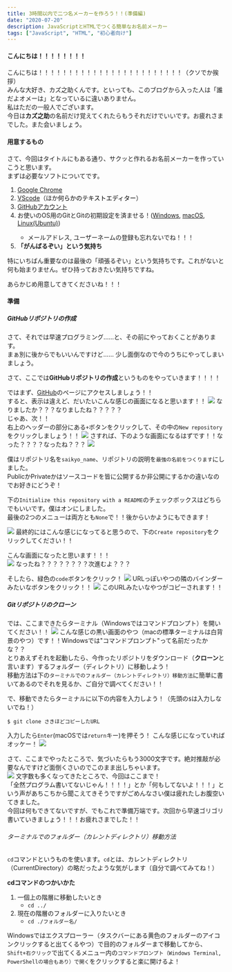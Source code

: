 ```yaml
---
title: 3時間以内で二つ名メーカーを作ろう！！(準備編)
date: "2020-07-20"
description: JavaScriptとHTMLでつくる簡単なお名前メーカー
tags: ["JavaScript", "HTML", "初心者向け"]
---
```



#### こんにちは！！！！！！！！
こんにちは！！！！！！！！！！！！！！！！！！！！！！！！（クソでか挨拶）  
みんな大好き、カズ之助くんです。といっても、このブログから入った人は「誰だよオメーは」となっているに違いありません。  
私はただの一般人でございます。  
今日は**カズ之助**の名前だけ覚えてくれたらもうそれだけでいいです。お疲れさまでした。また会いましょう。

#### 用意するもの
さて、今回はタイトルにもある通り、サクッと作れるお名前メーカーを作っていこうと思います。  
まずは必要なソフトについてです。  
<div class="list">
    <ol>
        <li><a href="https://www.google.com/intl/ja_jp/chrome/" target="_brank">Google Chrome</a></li>
        <li><a href="https://code.visualstudio.com/download" target="_brank">VScode</a>（ほか<a href="https://www.kaoriya.net/software/vim/" target="_brank" style="text-decoration: none; color: #000;">何らかのテキストエディター</a>）</li>
        <li><a href="https://github.com/join?ref_cta=Sign+up&ref_loc=header+logged+out&ref_page=%2F&source=header-home" target="_brank">GitHubアカウント</a></li>
        <li>お使いのOS用のGitとGitの初期設定を済ませる！(<a href="https://eng-entrance.com/git-install" target="_brank">Windows</a>, <a href="http://mtntmyk.hatenablog.com/entry/2018/01/28/115234" target="_brank">macOS</a>, <a href="https://linux.keicode.com/prog/git-install.php" target="_brank">Linux(Ubuntu)</a>)</li>
        <div class="list">
            <ul>
                <li class="ul">メールアドレス, ユーザーネームの登録も忘れないでね！！！</li>
            </ul>
        </div>
        <li><strong>「がんばるぞい」という気持ち</strong></li>
    </ol>
</div>
特にいちばん重要なのは最後の「頑張るぞい」という気持ちです。これがないと何も始まりません。ぜひ持っておきたい気持ちですね。

あらかじめ用意してきてくださいね！！！

#### 準備

##### GitHubリポジトリの作成
さて、それでは早速プログラミング……と、その前にやっておくことがあります。  
まぁ別に後からでもいいんですけど…… 少し面倒なので今のうちにやってしまいましょう。

さて、ここでは**GitHubリポジトリの作成**というものをやっていきます！！！！

ではまず、[GitHub](https://github.com)のページにアクセスしましょう！！  
すると、表示は違えど、だいたいこんな感じの画面になると思います！！
![](2020-07-18-15-03-57.png)
なりましたか？？？なりましたね？？？？？  
じゃあ、次！！  
右上のヘッダーの部分にある`+`ボタンをクリックして、その中の`New repository`をクリックしましょう！！
![](2020-07-18-15-07-11.png)
さすれば、下のような画面になるはずです！！なった？？？？なったね？？？
![](2020-07-18-15-08-35.png)

僕はリポジトリ名を`saikyo_name`、リポジトリの説明を`最強の名前をつくります`にしました。  
PublicかPrivateかはソースコードを皆に公開するか非公開にするかの違いなのでお好きにどうぞ！

下の`Initialize this repository with a README`のチェックボックスはどちらでもいいです。僕はオンにしました。  
最後の2つのメニューは両方とも`None`で！！後からいかようにもできます！  

![](2020-07-18-20-34-56.png)
最終的にはこんな感じになってると思うので、下の`Create repository`をクリックしてください！！

こんな画面になったと思います！！！  
![](2020-07-20-15-59-52.png)
なったね？？？？？？？？次進むよ？？？

そしたら、<span class="green-text">緑色</span>の`code`ボタンをクリック！
![](2020-07-20-16-53-43.png)
URLっぽいやつの隣のバインダーみたいなボタンをクリック！！
![](2020-07-20-18-20-21.png)
このURLみたいなやつがコピーされます！！

##### Gitリポジトリのクローン
では、ここまできたらターミナル（Windowsではコマンドプロンプト）を開いてください！！
![](2020-07-20-18-23-53.png)
こんな感じの黒い画面のやつ（macの標準ターミナルは白背景のやつ）です！！Windowsでは"コマンドプロンプト"って名前だったかな？？  
とりあえずそれを起動したら、今作ったリポジトリをダウンロード（**クローン**と言います）するフォルダー（ディレクトリ）に移動しよう！  
移動方法は下の`ターミナルでのフォルダー（カレントディレクトリ）移動方法`に簡単に書いてあるのでそれを見るか、ご自分で調べてください！！

で、移動できたらターミナルに以下の内容を入力しよう！（先頭の`$`は入力しないでね！）  
```shell
$ git clone さきほどコピーしたURL
```
入力したら`Enter`(macOSでは`return`キー)を押そう！
こんな感じになっていればオッケー！
![](2020-07-20-18-52-55.png)

さて、ここまでやったところで、気づいたらもう3000文字です。絶対推敲が必要なんですけど面倒くさいのでこのまま出しちゃいます。  
![](2020-07-20-18-55-01.png)
文字数も多くなってきたところで、今回はここまで！  
「全然プログラム書いてないじゃん！！！！」とか「何もしてないよ！！！」という声があちこちから聞こえてきそうですがごめんなさい僕は疲れたしお腹空いてきました。  
今回は何もできてないですが、でもこれで準備万端です。次回から早速ゴリゴリ書いていきましょう！！！お疲れさまでした！！

###### ターミナルでのフォルダー（カレントディレクトリ）移動方法
`cd`コマンドというものを使います。`cd`とは、カレントディレクトリ（CurrentDirectory）の略だったような気がします（自分で調べてみてね！）

**cdコマンドのつかいかた**
1. 一個上の階層に移動したいとき
   - `cd ../`
2. 現在の階層のフォルダーに入りたいとき
   - `cd ./フォルダー名/`

Windowsではエクスプローラー（タスクバーにある黄色のフォルダーのアイコンクリックすると出てくるやつ）で目的のフォルダーまで移動してから、`Shift+右クリック`で出てくるメニュー内の`コマンドプロンプト（Windows Terminal, PowerShellの場合もあり）で開く`をクリックすると楽に開けるよ！

